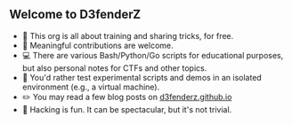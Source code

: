## Welcome to D3fenderZ

* 🙋‍ This org is all about training and sharing tricks, for free.
* 🔌 Meaningful contributions are welcome.
* 💻 There are various Bash/Python/Go scripts for educational purposes, but also personal notes for CTFs and other topics.
* 🧙 You'd rather test experimental scripts and demos in an isolated environment (e.g., a virtual machine).
* ✏️ You may read a few blog posts on [d3fenderz.github.io](https://d3fenderz.github.io)
* 🤔 Hacking is fun. It can be spectacular, but it's not trivial.
